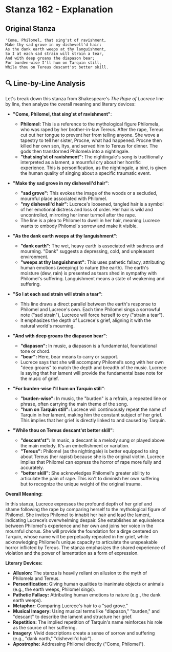 # Stanza 162 - Explanation

## Original Stanza
```
'Come, Philomel, that sing'st of ravishment,
Make thy sad grove in my dishevell'd hair:
As the dank earth weeps at thy languishment,
So I at each sad strain will strain a tear,
And with deep groans the diapason bear;
For burden-wise I'll hum on Tarquin still,
While thou on Tereus descant'st better skill.
```

## 🔍 Line-by-Line Analysis
Let's break down this stanza from Shakespeare's *The Rape of Lucrece* line by line, then analyze the overall meaning and literary devices:

*   **"Come, Philomel, that sing'st of ravishment"**:
    *   **Philomel:** This is a reference to the mythological figure Philomela, who was raped by her brother-in-law Tereus.  After the rape, Tereus cut out her tongue to prevent her from telling anyone. She wove a tapestry to tell her sister, Procne, what had happened. Procne then killed her own son, Itys, and served him to Tereus for dinner. The gods then transformed Philomela into a nightingale.
    *   **"that sing'st of ravishment":**  The nightingale's song is traditionally interpreted as a lament, a mournful cry about her horrific experience. This is personification, as the nightingale, a bird, is given the human quality of singing about a specific traumatic event.

*   **"Make thy sad grove in my dishevell'd hair"**:
    *   **"sad grove":** This evokes the image of the woods or a secluded, mournful place associated with Philomel.
    *   **"my dishevell'd hair":** Lucrece's loosened, tangled hair is a symbol of her emotional distress and loss of order. Her hair is wild and uncontrolled, mirroring her inner turmoil after the rape.
    *   The line is a plea to Philomel to dwell in her hair, meaning Lucrece wants to embody Philomel's sorrow and make it visible.

*   **"As the dank earth weeps at thy languishment"**:
    *   **"dank earth":**  The wet, heavy earth is associated with sadness and mourning.  "Dank" suggests a depressing, cold, and unpleasant environment.
    *   **"weeps at thy languishment":** This uses pathetic fallacy, attributing human emotions (weeping) to nature (the earth). The earth's moisture (dew, rain) is presented as tears shed in sympathy with Philomel's suffering. Languishment means a state of weakening and suffering.

*   **"So I at each sad strain will strain a tear"**:
    *   This line draws a direct parallel between the earth's response to Philomel and Lucrece's own.  Each time Philomel sings a sorrowful note ("sad strain"), Lucrece will force herself to cry ("strain a tear").
    *   It emphasizes the depth of Lucrece's grief, aligning it with the natural world's mourning.

*   **"And with deep groans the diapason bear"**:
    *   **"diapason":**  In music, a diapason is a fundamental, foundational tone or chord.
    *   **"bear":** Here, bear means to carry or support.
    *   Lucrece says that she will accompany Philomel’s song with her own "deep groans" to match the depth and breadth of the music. Lucrece is saying that her lament will provide the fundamental base note for the music of grief.

*   **"For burden-wise I'll hum on Tarquin still"**:
    *   **"burden-wise":**  In music, the "burden" is a refrain, a repeated line or phrase, often carrying the main theme of the song.
    *   **"hum on Tarquin still":**  Lucrece will continuously repeat the name of Tarquin in her lament, making him the constant subject of her grief. This implies that her grief is directly linked to and caused by Tarquin.

*   **"While thou on Tereus descant'st better skill"**:
    *   **"descant'st":**  In music, a descant is a melody sung or played above the main melody. It's an embellishment or variation.
    *   **"Tereus":**  Philomel (as the nightingale) is better equipped to sing about Tereus (her rapist) because she is the original victim. Lucrece implies that Philomel can express the horror of rape more fully and accurately.
    *   **"better skill":** She acknowledges Philomel's greater ability to articulate the pain of rape. This isn't to diminish her own suffering but to recognize the unique weight of the original trauma.

**Overall Meaning:**

In this stanza, Lucrece expresses the profound depth of her grief and shame following the rape by comparing herself to the mythological figure of Philomel. She invites Philomel to inhabit her hair and lead the lament, indicating Lucrece’s overwhelming despair. She establishes an equivalence between Philomel's experience and her own and joins her voice in the mournful chorus. She will provide the foundation for a dirge centered on Tarquin, whose name will be perpetually repeated in her grief, while acknowledging Philomel’s unique capacity to articulate the unspeakable horror inflicted by Tereus. The stanza emphasizes the shared experience of violation and the power of lamentation as a form of expression.

**Literary Devices:**

*   **Allusion:**  The stanza is heavily reliant on allusion to the myth of Philomela and Tereus.
*   **Personification:** Giving human qualities to inanimate objects or animals (e.g., the earth weeps, Philomel sings).
*   **Pathetic Fallacy:**  Attributing human emotions to nature (e.g., the dank earth weeps).
*   **Metaphor:** Comparing Lucrece's hair to a "sad grove."
*   **Musical Imagery:**  Using musical terms like "diapason," "burden," and "descant" to describe the lament and structure her grief.
*   **Repetition:**  The implied repetition of Tarquin's name reinforces his role as the source of her suffering.
*   **Imagery:** Vivid descriptions create a sense of sorrow and suffering (e.g., "dank earth," "dishevell'd hair").
*   **Apostrophe:** Addressing Philomel directly ("Come, Philomel").
